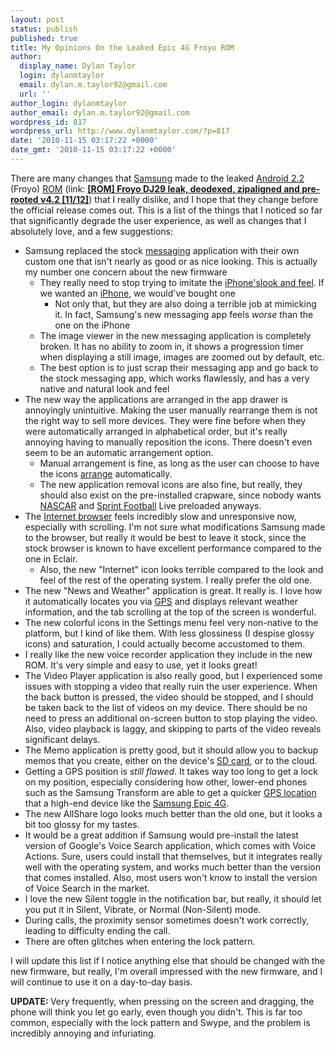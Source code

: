 ```yaml
---
layout: post
status: publish
published: true
title: My Opinions On the Leaked Epic 4G Froyo ROM
author:
  display_name: Dylan Taylor
  login: dylanmtaylor
  email: dylan.m.taylor92@gmail.com
  url: ''
author_login: dylanmtaylor
author_email: dylan.m.taylor92@gmail.com
wordpress_id: 817
wordpress_url: http://www.dylanmtaylor.com/?p=817
date: '2010-11-15 03:17:22 +0000'
date_gmt: '2010-11-15 03:17:22 +0000'
---
```

<p>There are many changes that <a class="zem_slink" title="Samsung Group" rel="homepage" href="http://www.samsung.com">Samsung</a> made to the leaked <a class="zem_slink" title="Android" rel="homepage" href="http://code.google.com/android/">Android 2.2</a> (Froyo) <a class="zem_slink" title="Read-only memory" rel="wikipedia" href="http://en.wikipedia.org/wiki/Read-only_memory">ROM</a> (link: <a href="http://forum.xda-developers.com/showthread.php?t=836111"><strong>[ROM] Froyo DJ29 leak, deodexed, zipaligned and pre-rooted v4.2 [11/12]</strong></a>) that I really dislike, and I hope that they change before the official release comes out. This is a list of the things that I noticed so far that significantly degrade the user experience, as well as changes that I absolutely love, and a few suggestions:</p>
<ul>
<li>Samsung replaced the stock <a class="zem_slink" title="Message" rel="wikipedia" href="http://en.wikipedia.org/wiki/Message">messaging</a> application with their own custom one that isn't nearly as good or as nice looking. This is actually my number one concern about the new firmware
<ul>
<li>They really need to stop trying to imitate the <a class="zem_slink" title="IPhone" rel="wikipedia" href="http://en.wikipedia.org/wiki/IPhone">iPhone's</a><a class="zem_slink" title="Look and feel" rel="wikipedia" href="http://en.wikipedia.org/wiki/Look_and_feel">look and feel</a>. If we wanted an <a class="zem_slink" title="IPhone" rel="wikipedia" href="http://en.wikipedia.org/wiki/IPhone">iPhone</a>, we would've bought one
<ul>
<li style="text-align: left;">Not only that, but they are also doing a terrible job at mimicking it. In fact, Samsung's new messaging app feels <em>worse</em> than the one on the iPhone</li>
</ul>
</li>
<li style="text-align: left;">The image viewer in the new messaging application is completely broken. It has no ability to zoom in, it shows a progression timer when displaying a still image, images are zoomed out by default, etc.</li>
<li style="text-align: left;">The best option is to just scrap their messaging app and go back to the stock messaging app, which works flawlessly, and has a very native and natural look and feel</li>
</ul>
</li>
<li style="text-align: left;">The new way the applications are arranged in the app drawer is annoyingly unintuitive. Making the user manually rearrange them is not the right way to sell more devices. They were fine before when they were automatically arranged in alphabetical order, but it's really annoying having to manually reposition the icons. There doesn't even seem to be an automatic arrangement option.
<ul>
<li style="text-align: left;">Manual arrangement is fine, as long as the user can choose to have the icons <a class="zem_slink" title="Arrangement" rel="wikipedia" href="http://en.wikipedia.org/wiki/Arrangement">arrange</a> automatically.</li>
<li style="text-align: left;">The new application removal icons are also fine, but really, they should also exist on the pre-installed crapware, since nobody wants <a class="zem_slink" title="NASCAR" rel="wikipedia" href="http://en.wikipedia.org/wiki/NASCAR">NASCAR</a> and <a class="zem_slink" title="Sprint football" rel="wikipedia" href="http://en.wikipedia.org/wiki/Sprint_football">Sprint Football</a> Live preloaded anyways.</li>
</ul>
</li>
<li style="text-align: left;">The <a class="zem_slink" title="Web browser" rel="wikipedia" href="http://en.wikipedia.org/wiki/Web_browser">Internet browser</a> feels incredibly slow and unresponsive now, especially with scrolling. I'm not sure what modifications Samsung made to the browser, but really it would be best to leave it stock, since the stock browser is known to have excellent performance compared to the one in Eclair.
<ul>
<li style="text-align: left;">Also, the new "Internet" icon looks terrible compared to the look and feel of the rest of the operating system. I really prefer the old one.</li>
</ul>
</li>
<li style="text-align: left;">The new "News and Weather" application is great. It really is. I love how it automatically locates you via <a class="zem_slink" title="Global Positioning System" rel="wikipedia" href="http://en.wikipedia.org/wiki/Global_Positioning_System">GPS</a> and displays relevant weather information, and the tab scrolling at the top of the screen is wonderful.</li>
<li style="text-align: left;">The new colorful icons in the Settings menu feel very non-native to the platform, but I kind of like them. With less glossiness (I despise glossy icons) and saturation, I could actually become accustomed to them.</li>
<li style="text-align: left;">I really like the new voice recorder application they include in the new ROM. It's very simple and easy to use, yet it looks great!</li>
<li style="text-align: left;">The Video Player application is also really good, but I experienced some issues with stopping a video that really ruin the user experience. When the back button is pressed, the video should be stopped, and I should be taken back to the list of videos on my device. There should be no need to press an additional on-screen button to stop playing the video. Also, video playback is laggy, and skipping to parts of the video reveals significant delays.</li>
<li style="text-align: left;">The Memo application is pretty good, but it should allow you to backup memos that you create, either on the device's <a class="zem_slink" title="Secure Digital" rel="wikipedia" href="http://en.wikipedia.org/wiki/Secure_Digital">SD card</a>, or to the cloud.</li>
<li style="text-align: left;">Getting a GPS position is <em>still flawed</em>. It takes way too long to get a lock on my position, especially considering how other, lower-end phones such as the Samsung Transform are able to get a quicker <a class="zem_slink" title="Global Positioning System" rel="wikipedia" href="http://en.wikipedia.org/wiki/Global_Positioning_System">GPS location</a> that a high-end device like the <a class="zem_slink" title="Samsung i9000 Galaxy S" rel="wikipedia" href="http://en.wikipedia.org/wiki/Samsung_i9000_Galaxy_S">Samsung Epic 4G</a>.</li>
<li style="text-align: left;">The new AllShare logo looks much better than the old one, but it looks a bit too glossy for my tastes.</li>
<li style="text-align: left;">It would be a great addition if Samsung would pre-install the latest version of Google's Voice Search application, which comes with Voice Actions. Sure, users could install that themselves, but it integrates really well with the operating system, and works much better than the version that comes installed. Also, most users won't know to install the version of Voice Search in the market.</li>
<li style="text-align: left;">I love the new Silent toggle in the notification bar, but really, it should let you put it in Silent, Vibrate, or Normal (Non-Silent) mode.</li>
<li style="text-align: left;">During calls, the proximity sensor sometimes doesn't work correctly, leading to difficulty ending the call.</li>
<li style="text-align: left;">There are often glitches when entering the lock pattern.</li>
</ul>
<p>I will update this list if I notice anything else that should be changed with the new firmware, but really, I'm overall impressed with the new firmware, and I will continue to use it on a day-to-day basis.</p>
<p><strong>UPDATE: </strong>Very frequently, when pressing on the screen and dragging, the phone will think you let go early, even though you didn't. This is far too common, especially with the lock pattern and Swype, and the problem is incredibly annoying and infuriating.</p>
